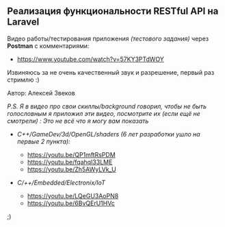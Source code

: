 ## Реализация функциональности RESTful API на Laravel

Видео работы/тестирования приложения *(тестового задания)* через **Postman** с комментариями:
- https://www.youtube.com/watch?v=57KY3PTdWOY

Извиняюсь за не очень качественный звук и разрешение, первый раз стримлю :)


Автор: Алексей Звеков



*P.S.*
*Я в видео про свои скиллы/background говорил, чтобы не быть голословным я приложил эти видео, посмотрите их (если ещё не смотрели) :*
*Это не всё что я могу вам показать*

- *С++/GameDev/3d/OpenGL/shaders (6 лет разработки ушло на первые 2 пункта):*
  - https://youtu.be/QP1mftRsPDM
  - https://youtu.be/fqahqI33LME
  - https://youtu.be/Zh5AWyLVk_U

- *С/++/Embedded/Electronix/IoT* 
  - https://youtu.be/LQeGU3AoPN8
  - https://youtu.be/6BvQErU1HVc

;)

